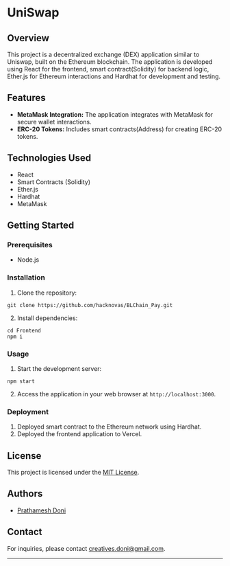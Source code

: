 # UniSwap

## Overview

This project is a decentralized exchange (DEX) application similar to Uniswap, built on the Ethereum blockchain. The application is developed using React for the frontend, smart contract(Solidity) for backend logic, Ether.js for Ethereum interactions and Hardhat for development and testing.

## Features

- **MetaMask Integration:** The application integrates with MetaMask for secure wallet interactions.
- **ERC-20 Tokens:** Includes smart contracts(Address) for creating ERC-20 tokens.
  
## Technologies Used

- React
- Smart Contracts (Solidity)
- Ether.js
- Hardhat
- MetaMask

## Getting Started

### Prerequisites

- Node.js

### Installation

1. Clone the repository:

```
git clone https://github.com/hacknovas/BLChain_Pay.git
```

2. Install dependencies:

```
cd Frontend
npm i
```

### Usage

1. Start the development server:

```
npm start
```

2. Access the application in your web browser at `http://localhost:3000`.

### Deployment

1. Deployed smart contract to the Ethereum network using Hardhat.
2. Deployed the frontend application to Vercel.

## License

This project is licensed under the [MIT License](LICENSE).

## Authors

- [Prathamesh Doni](https://github.com/Hacknovas)

## Contact

For inquiries, please contact [creatives.doni@gmail.com](creatives.doni@gmail.com).

---
